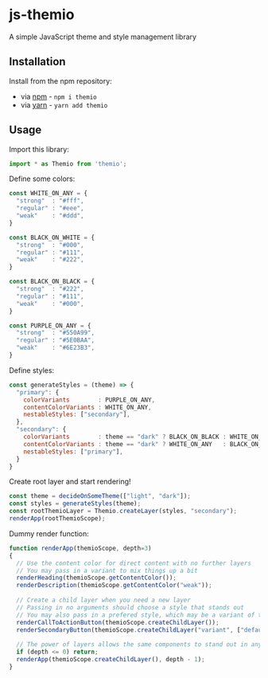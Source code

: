 # js-themio

A simple JavaScript theme and style management library

## Installation

Install from the npm repository:

 - via [npm](https://docs.npmjs.com/cli/npm) -  `npm i themio`
 - via [yarn](https://yarnpkg.com/) - `yarn add themio`

## Usage

Import this library:

```js
import * as Themio from 'themio';
```

Define some colors:

```js
const WHITE_ON_ANY = {
  "strong"  : "#fff",
  "regular" : "#eee",
  "weak"    : "#ddd",
}

const BLACK_ON_WHITE = {
  "strong"  : "#000",
  "regular" : "#111",
  "weak"    : "#222",
}

const BLACK_ON_BLACK = {
  "strong"  : "#222",
  "regular" : "#111",
  "weak"    : "#000",
}

const PURPLE_ON_ANY = {
  "strong"  : "#550A99",
  "regular" : "#5E0BAA",
  "weak"    : "#6E23B3",
}
```

Define styles:

```js
const generateStyles = (theme) => {
  "primary": {
    colorVariants        : PURPLE_ON_ANY,
    contentColorVariants : WHITE_ON_ANY,
    nestableStyles: ["secondary"],
  },
  "secondary": {
    colorVariants        : theme == "dark" ? BLACK_ON_BLACK : WHITE_ON_ANY,
    contentColorVariants : theme == "dark" ? WHITE_ON_ANY   : BLACK_ON_WHITE,
    nestableStyles: ["primary"],
  }
}
```

Create root layer and start rendering!

```js
const theme = decideOnSomeTheme(["light", "dark"]);
const styles = generateStyles(theme);
const rootThemioLayer = Themio.createLayer(styles, "secondary");
renderApp(rootThemioScope);
```

Dummy render function:

```js
function renderApp(themioScope, depth=3)
{
  // Use the content color for direct content with no further layers
  // You may pass in a variant to mix things up a bit
  renderHeading(themioScope.getContentColor());
  renderDescription(themioScope.getContentColor("weak"));
  
  // Create a child layer when you need a new layer
  // Passing in no arguments should choose a style that stands out
  // You may also pass in a prefered style, which may be a variant of the current style
  renderCallToActionButton(themioScope.createChildLayer());
  renderSecondaryButton(themioScope.createChildLayer("variant", ["default", "strong"]));
  
  // The power of layers allows the same components to stand out in any context
  if (depth <= 0) return;
  renderApp(themioScope.createChildLayer(), depth - 1);
}
```
